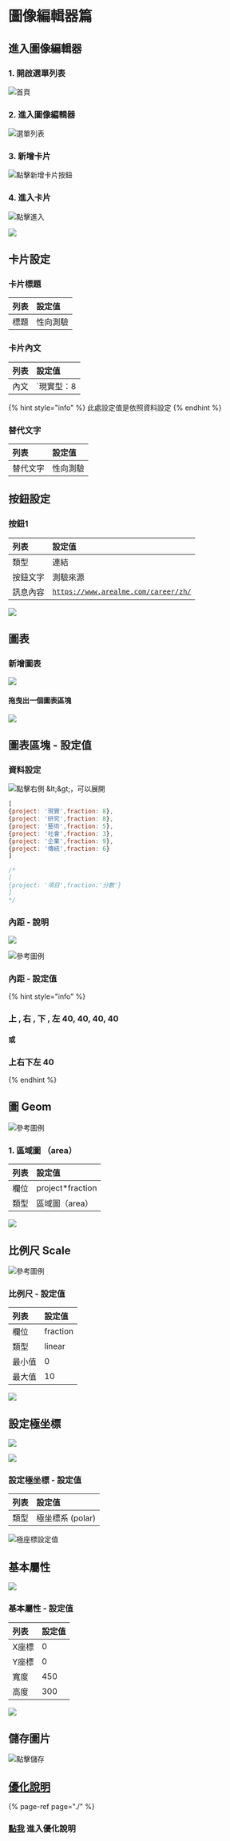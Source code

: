 # 圖像編輯器篇

## 進入圖像編輯器

### 1. 開啟選單列表

![&#x9996;&#x9801;](../../.gitbook/assets/gosu_bar.png)

### 2. 進入圖像編輯器

![&#x9078;&#x55AE;&#x5217;&#x8868;](../../.gitbook/assets/gosu-xuan-dan-lie-biao-tu.png)

### 3. 新增卡片

![&#x9EDE;&#x64CA;&#x65B0;&#x589E;&#x5361;&#x7247;&#x6309;&#x9215;](../../.gitbook/assets/ka-pian-tu-02.png)



### 4. 進入卡片

![&#x9EDE;&#x64CA;&#x9032;&#x5165;](../../.gitbook/assets/tu-xiang-jin-ru-ka-pian.png)

![](../../.gitbook/assets/tu-xiang-ka-pian.png)

## 卡片設定

### 卡片標題

| 列表 | 設定值 |
| :--- | :--- |
| 標題 | 性向測驗 |

### 卡片內文

| 列表 | 設定值 |
| :--- | :--- |
| 內文 | `現實型：8 | 研究型：8 藝術型：5 | 社會型：3 企業型：9 | 傳統型：6` |

{% hint style="info" %}
此處設定值是依照資料設定
{% endhint %}

### 替代文字

| 列表 | 設定值 |
| :--- | :--- |
| 替代文字 | 性向測驗 |

## 按鈕設定

### 按鈕1

| 列表 | 設定值 |
| :--- | :--- |
| 類型 | 連結 |
| 按鈕文字 | 測驗來源 |
| 訊息內容 | [`https://www.arealme.com/career/zh/`](https://www.arealme.com/career/zh/) |

![](../../.gitbook/assets/xing-xiang-ce-yan-ka-pian-nei-rong.png)

## 圖表

### 新增圖表

![](../../.gitbook/assets/tu-biao%20%281%29.png)

#### 拖曳出一個圖表區塊

![](../../.gitbook/assets/xing-xiang-ce-yan-tu-biao.png)

## 圖表區塊 - 設定值

### 資料設定

![&#x9EDE;&#x64CA;&#x53F3;&#x5074; &amp;lt;&amp;gt;&#xFF0C;&#x53EF;&#x4EE5;&#x5C55;&#x958B;](../../.gitbook/assets/tu-biao-zi-liao.png)

```javascript
[
{project: '現實',fraction: 8},
{project: '研究',fraction: 8},
{project: '藝術',fraction: 5},
{project: '社會',fraction: 3},
{project: '企業',fraction: 9},
{project: '傳統',fraction: 6}
]

/* 
[
{project: '項目',fraction:'分數'}
]
*/
```

### 內距 - 說明

![](../../.gitbook/assets/tu-biao-nei-ju.png)

![&#x53C3;&#x8003;&#x5716;&#x4F8B;](../../.gitbook/assets/tu-bi-li-nei-ju.png)

### 內距 - 設定值

{% hint style="info" %}
### 上 , 右 , 下 , 左 40, 40, 40, 40

#### 或

### 上右下左 40
{% endhint %}

## 圖 Geom

![&#x53C3;&#x8003;&#x5716;&#x4F8B;](../../.gitbook/assets/tu-bi-li-xin-zeng-geom.png)

### 1. 區域圖 （area）

| 列表 | 設定值 |
| :--- | :--- |
| 欄位 | project\*fraction |
| 類型 | 區域圖（area） |

![](../../.gitbook/assets/xing-xiang-ce-yan-qu-yu-tu.png)

## 比例尺 Scale

![&#x53C3;&#x8003;&#x5716;&#x4F8B;](../../.gitbook/assets/tu-bi-li-bi-li-chi.png)

### 比例尺 - 設定值

| 列表 | 設定值 |
| :--- | :--- |
| 欄位 | fraction |
| 類型 | linear |
| 最小值 | 0 |
| 最大值 | 10 |

![](../../.gitbook/assets/xing-xiang-ce-yan-bi-li-chi.png)

## 設定極坐標

![](../../.gitbook/assets/xing-xiang-ce-yan-she-ding-ji-zuo-biao.png)

![](../../.gitbook/assets/xing-xiang-ce-yan-ji-zuo-biao-she-ding.png)

### 設定極坐標 - 設定值

| 列表 | 設定值 |
| :--- | :--- |
| 類型 | 極坐標系 \(polar\) |

![&#x6975;&#x5EA7;&#x6A19;&#x8A2D;&#x5B9A;&#x503C;](../../.gitbook/assets/xing-xiang-ce-yan-she-ding-ji-zuo-biao-tu.png)

## 基本屬性

![](../../.gitbook/assets/ji-ben-shu-xing.png)

### 基本屬性 - 設定值

| 列表 | 設定值 |
| :--- | :--- |
| X座標 | 0 |
| Y座標 | 0 |
| 寬度 | 450 |
| 高度 | 300 |

![](../../.gitbook/assets/xing-xiang-ce-yan-jian-yi-ban.png)

## 儲存圖片

![&#x9EDE;&#x64CA;&#x5132;&#x5B58;](../../.gitbook/assets/xuan-dan-lie-biao-chu-cun%20%281%29.png)

## [優化說明](https://imaging.gitbook.io/imaging/~/edit/drafts/-LOLfCUlIrxhacuo0_Mg/cheng-jiao/zuo-yi-lei-xing-xiang#hua-biao)

{% page-ref page="./" %}

### [點我](https://imaging.gitbook.io/imaging/~/edit/drafts/-LOLfCUlIrxhacuo0_Mg/cheng-jiao/zuo-yi-lei-xing-xiang#hua-biao) 進入優化說明

